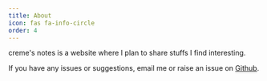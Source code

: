 ```yaml
---
title: About
icon: fas fa-info-circle
order: 4
---
```

creme's notes is a website where I plan to share stuffs I find interesting.

If you have any issues or suggestions, email me or raise an issue on [Github](https://github.com/creme332/creamy-notes).
